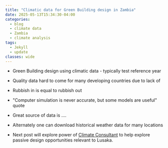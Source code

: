 ```yaml
---
title: "Climatic data for Green Building design in Zambia"
date: 2025-05-13T15:34:30-04:00
categories:
  - blog
  - climate data
  - Zambia
  - climate analysis
tags:
  - Jekyll
  - update
classes: wide
---
```

* Green Building design using climatic data - typically test reference year
* Quality data hard to come for many developing countries due to lack of 
* Rubbish in is equal to rubbish out
* "Computer simulation is never accurate, but some models are useful" quote
* Great source of data is ....
* Alternately one can download historical weather data for many locations

* Next post will explore power of [Climate Consultant][climate-cons] to help explore passive design opportunities relevant to Lusaka.


[climate-cons]: https://www.sbse.org/resources/climate-consultant

